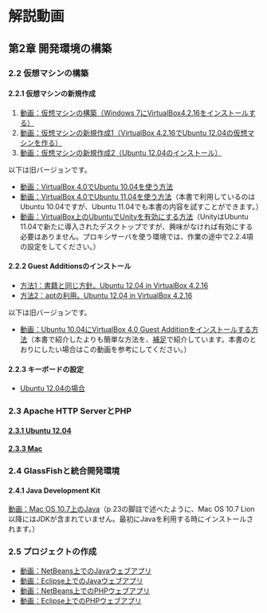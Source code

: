 # 解説動画

## 第2章 開発環境の構築

### 2.2 仮想マシンの構築

#### 2.2.1 仮想マシンの新規作成

1. [動画：仮想マシンの構築（Windows 7にVirtualBox4.2.16をインストールする）](http://youtu.be/6mVr4APoPN8)
1. [動画：仮想マシンの新規作成1（VirtualBox 4.2.16でUbuntu 12.04の仮想マシンを作る）](http://youtu.be/HMGZSxsU_CQ)
1. [動画：仮想マシンの新規作成2（Ubuntu 12.04のインストール）](http://youtu.be/9Bb2l05pHSA)

以下は旧バージョンです。

* [動画：VirtualBox 4.0でUbuntu 10.04を使う方法](http://youtu.be/MYdxzHlSkL4)
* [動画：VirtualBox 4.0でUbuntu 11.04を使う方法](http://youtu.be/hGHUTp8jMK4)（本書で利用しているのはUbuntu 10.04ですが、Ubuntu 11.04でも本書の内容を試すことができます。）
* [動画：VirtualBox上のUbuntuでUnityを有効にする方法](http://youtu.be/X18S9Ktd6aQ)（UnityはUbuntu 11.04で新たに導入されたデスクトップですが、興味がなければ有効にする必要はありません。プロキシサーバを使う環境では、作業の途中で2.2.4項の設定をしてください。）

#### 2.2.2 Guest Additionsのインストール

* [方法1：書籍と同じ方針。Ubuntu 12.04 in VirtualBox 4.2.16](http://youtu.be/HXP9FJK6apk)
* [方法2：aptの利用。Ubuntu 12.04 in VirtualBox 4.2.16](http://youtu.be/ey_V6nDIHME)

以下は旧バージョンです。

* [動画：Ubuntu 10.04にVirtualBox 4.0 Guest Additionをインストールする方法](http://youtu.be/DlShag2A5Nk)（本書で紹介したよりも簡単な方法を、[補足](https://github.com/taroyabuki/webbook2/blob/master/supplement.md)で紹介しています。本書のとおりにしたい場合はこの動画を参考にしてください。）

#### 2.2.3 キーボードの設定

* [Ubuntu 12.04の場合](http://youtu.be/nZZJxYX-FHk)

### 2.3 Apache HTTP ServerとPHP

#### [2.3.1 Ubuntu 12.04](http://youtu.be/LBU6ihgCEuk)

#### [2.3.3 Mac](http://youtu.be/heiXSqh3mDQ)

### 2.4 GlassFishと統合開発環境

#### 2.4.1 Java Development Kit

[動画：Mac OS 10.7上のJava](http://youtu.be/36R485Rul7I)（p.23の脚註で述べたように、Mac OS 10.7 Lion以降にはJDKが含まれていません。最初にJavaを利用する時にインストールされます。）

### 2.5 プロジェクトの作成

* [動画：NetBeans上でのJavaウェブアプリ](http://youtu.be/YwWZNSE3e94)
* [動画：Eclipse上でのJavaウェブアプリ](http://youtu.be/RqRFsQjYq-E)
* [動画：NetBeans上でのPHPウェブアプリ](http://youtu.be/3118hz3bZpA)
* [動画：Eclipse上でのPHPウェブアプリ](http://youtu.be/DcPCQK0qqgY)
